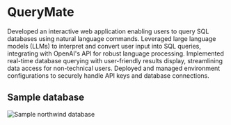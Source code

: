 # QueryMate

Developed an interactive web application enabling users to query SQL databases using natural language commands. Leveraged large language models (LLMs) to interpret and convert user input into SQL queries, integrating with OpenAI's API for robust language processing. Implemented real-time database querying with user-friendly results display, streamlining data access for non-technical users. Deployed and managed environment configurations to securely handle API keys and database connections.

## Sample database
![Sample northwind database](https://user-images.githubusercontent.com/1945179/233065892-25edda54-01a2-467d-8a72-b96a30c71a5a.png)



